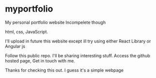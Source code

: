 # myportfolio
My personal portfolio website
Incompelete though
 
html, css, JavaScript.

I'll upload in future this website except ill try using either React Library or Angular js

Follow this public repo. I'll be sharing interesting stuff.
Access the github hosted page, Get in touch with me.

Thanks for checking this out. I guess it's a simple webpage
